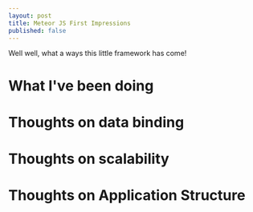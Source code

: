 ```yaml
---
layout: post
title: Meteor JS First Impressions
published: false
---
```


Well well, what a ways this little framework has come!

# What I've been doing

# Thoughts on data binding

# Thoughts on scalability

# Thoughts on Application Structure
